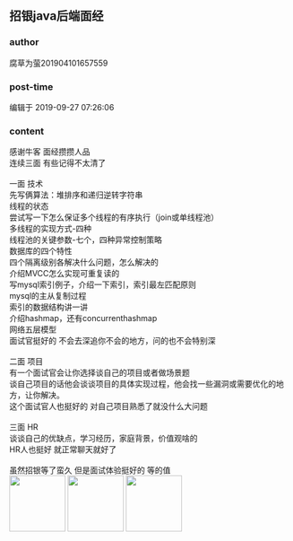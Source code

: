 ## 招银java后端面经
### author 
腐草为萤201904101657559
### post-time 

编辑于  2019-09-27 07:26:06
### content 
<div class="post-topic-des nc-post-content">
 <div>
  感谢牛客 面经攒攒人品
 </div>
 <div>
  连续三面 有些记得不太清了
 </div>
 <div>
  <br/>
 </div>
 <div>
  一面 技术
 </div>
 <div>
  先写俩算法：堆排序和递归逆转字符串
 </div>
 <div>
  线程的状态
 </div>
 <div>
  尝试写一下怎么保证多个线程的有序执行（join或单线程池）
 </div>
 <div>
  多线程的实现方式-四种
 </div>
 <div>
  线程池的关键参数-七个，四种异常控制策略
 </div>
 <div>
  数据库的四个特性
 </div>
 <div>
  四个隔离级别各解决什么问题，怎么解决的
 </div>
 <div>
  介绍MVCC怎么实现可重复读的
 </div>
 <div>
  写mysql索引例子，介绍一下索引，索引最左匹配原则
 </div>
 <div>
  mysql的主从复制过程
 </div>
 <div>
  索引的数据结构讲一讲
 </div>
 <div>
  介绍hashmap，还有concurrenthashmap
 </div>
 <div>
  网络五层模型
 </div>
 <div>
  面试官挺好的 不会去深追你不会的地方，问的也不会特别深
 </div>
 <div>
  <br/>
 </div>
 <div>
  二面 项目
 </div>
 <div>
  有一个面试官会让你选择谈自己的项目或者做场景题
 </div>
 <div>
  谈自己项目的话他会谈谈项目的具体实现过程，他会找一些漏洞或需要优化的地方，让你解决。
 </div>
 <div>
  这个面试官人也挺好的 对自己项目熟悉了就没什么大问题
 </div>
 <div>
  <br/>
 </div>
 <div>
  三面 HR
 </div>
 <div>
  谈谈自己的优缺点，学习经历，家庭背景，价值观啥的
 </div>
 <div>
  HR人也挺好 就正常聊天就好了
 </div>
 <div>
  <br/>
 </div>
 <div>
  虽然招银等了蛮久 但是面试体验挺好的 等的值
 </div>
 <div>
  <img data-card-emoji="[超越保佑]" height="100px" src="https://uploadfiles.nowcoder.com/images/20191018/63_1571399128996_A969AAAB995E4AADDBFE5FC3781FA63B" width="100px"/>
  <img data-card-emoji="[超越保佑]" height="100px" src="https://uploadfiles.nowcoder.com/images/20191018/63_1571399128996_A969AAAB995E4AADDBFE5FC3781FA63B" width="100px"/>
  <img data-card-emoji="[超越保佑]" height="100px" src="https://uploadfiles.nowcoder.com/images/20191018/63_1571399128996_A969AAAB995E4AADDBFE5FC3781FA63B" width="100px"/>
 </div>
 <div>
  <br/>
 </div>
 <div>
  <br/>
 </div>
 <div>
  <br/>
 </div>
 <div>
  <br/>
 </div>
 <div>
  <br/>
 </div>
</div>

